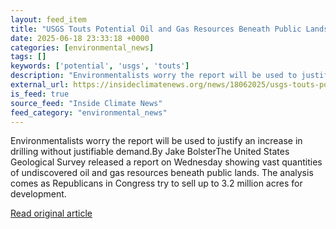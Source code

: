 ```yaml
---
layout: feed_item
title: "USGS Touts Potential Oil and Gas Resources Beneath Public Lands in Updated Survey"
date: 2025-06-18 23:33:18 +0000
categories: [environmental_news]
tags: []
keywords: ['potential', 'usgs', 'touts']
description: "Environmentalists worry the report will be used to justify an increase in drilling without justifiable demand"
external_url: https://insideclimatenews.org/news/18062025/usgs-touts-potential-public-land-oil-gas/
is_feed: true
source_feed: "Inside Climate News"
feed_category: "environmental_news"
---
```


Environmentalists worry the report will be used to justify an increase in drilling without justifiable demand.By Jake BolsterThe United States Geological Survey released a report on Wednesday showing vast quantities of undiscovered oil and gas resources beneath public lands. The analysis comes as Republicans in Congress try to sell up to 3.2 million acres for development.&nbsp;

[Read original article](https://insideclimatenews.org/news/18062025/usgs-touts-potential-public-land-oil-gas/)
